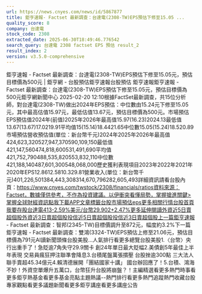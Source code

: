 ```yaml
---
url: https://news.cnyes.com/news/id/5867877
title: 鉅亨速報- Factset 最新調查：台達電(2308-TW)EPS預估下修至15.05 ...
quality_score: 8
company: 台達電
stock_code: 2308
extracted_date: 2025-06-30T18:49:46.776542
search_query: 台達電 2308 factset EPS 預估 result_2
result_index: 2
version: v3.5.0-comprehensive
---
```


鉅亨速報 - Factset 最新調查：台達電(2308-TW)EPS預估下修至15.05元，預估目標價為500元 | 鉅亨網 - 台股預估‌‌鉅亨速報台股預估 鉅亨速報鉅亨速報 - Factset 最新調查：台達電(2308-TW)EPS預估下修至15.05元，預估目標價為500元鉅亨網新聞中心 2025-02-20 12:10‌根據FactSet最新調查，共15位分析師，對台達電(2308-TW)做出2024年EPS預估：中位數由15.24元下修至15.05元，其中最高估值15.97元，最低估值13.67元，預估目標價為500元。市場預估EPS預估值2024年(前值)2025年2026年最高值15.97(16.23)2024.13最低值13.67(13.67)17.0219.91平均值15(15.14)18.4421.65中位數15.05(15.24)18.520.89市場預估營收‌預估值(單位：新台幣千元)2024年2025年2026年最高值424,623,320527,947,370590,109,150最低值421,147,560474,818,600531,491,690平均值421,752,790488,535,820553,832,110中位數421,188,140487,601,300548,068,000歷史獲利表現項目2023年2022年2021年2020年EPS12.8612.5810.329.81營業收入(單位：新台幣千元)401,226,501384,443,308314,670,796282,605,493詳細資訊請看台股內頁：https://www.cnyes.com/twstock/2308/financials/ratios資料來源：Factset，數據僅供參考，不作為投資建議。以伊衝突看懂局勢，掌握搶進關鍵>掌握全球財經資訊點我下載APP文章標籤台股市場預估eps更多相關行情台股首頁我要存股台達電413-2.59%美元/台幣29.902+2.47%更多延伸閱讀外資近5日賣超個股外資近3日賣超個股投信近5日賣超個股投信近3日賣超個股‌上一篇鉅亨速報 - Factset 最新調查：智邦(2345-TW)目標價調升至872元，幅度約3.2%下一篇鉅亨速報 - Factset 最新調查：雙鴻(3324-TW)EPS預估上修至21.06元，預估目標價為791元‌‌AI讀新聞頭條台股美股...人氣排行看更多總覽台股美股1.〈台幣〉央行出重手了！急貶逾7角失守29.9關卡 創24年單日最大貶幅2.美債創5年最佳上半年表現 交易員瘋狂押注聯準會降息3.台積尾盤萬張摜壓 台股挫逾300點 三大法人聯手賣超45.34億元4.賴清德展開「團結國家十講」 國台辦回應了！5.台積、鴻海不妙！外資空單爆升五萬口，台幣狂升台股將崩盤？！‌主編精選看更多‌熱門時事看更多‌‌‌‌‌‌‌‌‌‌‌‌‌‌‌‌‌鉅亨熱基金看更多基金亮點主題熱議‌‌‌‌--‌‌‌‌熱門排行看更多熱門追蹤熱門收藏‌‌‌‌‌‌‌‌‌台股專家觀點看更多議題新聞看更多鉅亨講座看更多講座公告‌‌‌‌‌‌‌‌